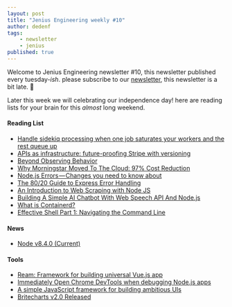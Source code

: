```yaml
---
layout: post
title: "Jenius Engineering weekly #10"
author: dedenf
tags:
    - newsletter
    - jenius
published: true
---
```


Welcome to Jenius Engineering newsletter #10, this newsletter published every tuesday-*ish*. please subscribe to our [newsletter](http://jenius.tech/newsletter), this newsletter is a bit late. :pray:

Later this week we will celebrating our independence day! here are reading lists for your brain for this _almost_ long weekend.

#### Reading List
- [Handle sidekiq processing when one job saturates your workers and the rest queue up](http://blog.arkency.com/2017/07/sidekiq-slow-processing-one-job-saturates-workers-rest-queue-up/)
- [APIs as infrastructure: future-proofing Stripe with versioning](https://stripe.com/blog/api-versioning)
- [Beyond Observing Behavior](https://blog.turbinelabs.io/beyond-observing-behavior-a0887fe0d3ca)
- [Why Morningstar Moved To The Cloud: 97% Cost Reduction](http://highscalability.com/blog/2017/8/14/why-morningstar-moved-to-the-cloud-97-cost-reduction.html)
- [Node.js Errors — Changes you need to know about](https://medium.com/the-node-js-collection/node-js-errors-changes-you-need-to-know-about-dc8c82417f65)
- [The 80/20 Guide to Express Error Handling](http://thecodebarbarian.com/80-20-guide-to-express-error-handling.html)
- [An Introduction to Web Scraping with Node JS](https://codeburst.io/an-introduction-to-web-scraping-with-node-js-1045b55c63f7)
- [Building A Simple AI Chatbot With Web Speech API And Node.js](https://www.smashingmagazine.com/2017/08/ai-chatbot-web-speech-api-node-js/)
- [What is Containerd?](https://blog.docker.com/2017/08/what-is-containerd-runtime/)
- [Effective Shell Part 1: Navigating the Command Line](http://www.dwmkerr.com/effective-shell-part-1-navigating-the-command-line/)

#### News 
- [Node v8.4.0 (Current)](https://nodejs.org/en/blog/release/v8.4.0/)

#### Tools
- [Ream: Framework for building universal Vue.js app](https://github.com/ream/ream)
- [Immediately Open Chrome DevTools when debugging Node.js apps](https://github.com/darcyclarke/rawkit)
- [A simple JavaScript framework for building ambitious UIs](https://display.js.org/)
- [Britecharts v2.0 Released](https://www.eventbrite.com/engineering/britecharts-v2-0-released/)